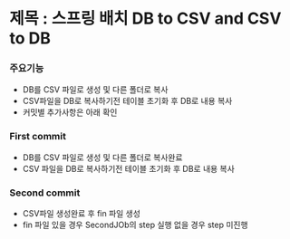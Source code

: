 제목 : 스프링 배치 DB to CSV and CSV to DB
==========================================
### 주요기능 
- DB를 CSV 파일로 생성 및 다른 폴더로 복사
- CSV파일을 DB로 복사하기전 테이블 초기화 후 DB로 내용 복사
- 커밋별 추가사항은 아래 확인

### First commit
- DB를 CSV 파일로 생성 및 다른 폴더로 복사완료
- CSV 파일을 DB로 복사하기전 테이블 초기화 후 DB로 내용 복사

### Second commit
- CSV파일 생성완료 후 fin 파일 생성
- fin 파일 있을 경우 SecondJOb의 step 실행 없을 경우 step 미진행
